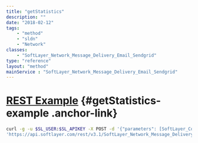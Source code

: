 ```yaml
---
title: "getStatistics"
description: ""
date: "2018-02-12"
tags:
    - "method"
    - "sldn"
    - "Network"
classes:
    - "SoftLayer_Network_Message_Delivery_Email_Sendgrid"
type: "reference"
layout: "method"
mainService : "SoftLayer_Network_Message_Delivery_Email_Sendgrid"
---
```


# [REST Example](#getStatistics-example) <a href="/article/rest/"><i class="fas fa-question"></i></a> {#getStatistics-example .anchor-link} 
```bash
curl -g -u $SL_USER:$SL_APIKEY -X POST -d '{"parameters": [SoftLayer_Container_Network_Message_Delivery_Email_Sendgrid_Statistics_Options]}' \
'https://api.softlayer.com/rest/v3.1/SoftLayer_Network_Message_Delivery_Email_Sendgrid/{SoftLayer_Network_Message_Delivery_Email_SendgridID}/getStatistics'
```
